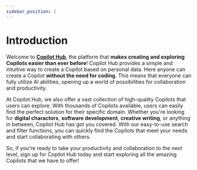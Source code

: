 ```yaml
---
sidebar_position: 1
---
```


# Introduction

Welcome to **[Copilot Hub](https://app.copilothub.ai)**, the platform that **makes creating and exploring Copilots easier than ever before**! Copilot Hub provides a simple and intuitive way to create a Copilot based on personal data. Here anyone can create a Copilot **without the need for coding**. This means that everyone can fully utilize AI abilities, opening up a world of possibilities for collaboration and productivity.

At Copilot Hub, we also offer a vast collection of high-quality Copilots that users can explore. With thousands of Copilots available, users can easily find the perfect solution for their specific domain. Whether you're looking for **digital charactors**, **software development**, **creative writing**, or anything in between, Copilot Hub has got you covered. With our easy-to-use search and filter functions, you can quickly find the Copilots that meet your needs and start collaborating with others.

So, if you're ready to take your productivity and collaboration to the next level, sign up for Copilot Hub today and start exploring all the amazing Copilots that we have to offer!

